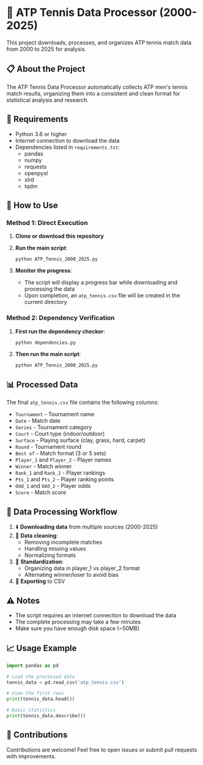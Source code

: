 # 🎾 ATP Tennis Data Processor (2000-2025)

This project downloads, processes, and organizes ATP tennis match data from 2000 to 2025 for analysis.

## 📋 About the Project

The ATP Tennis Data Processor automatically collects ATP men's tennis match results, organizing them into a consistent and clean format for statistical analysis and research.

## 🔧 Requirements

- Python 3.6 or higher
- Internet connection to download the data
- Dependencies listed in `requirements.txt`:
  - pandas
  - numpy
  - requests
  - openpyxl
  - xlrd
  - tqdm

## 🚀 How to Use

### Method 1: Direct Execution

1. **Clone or download this repository**

2. **Run the main script**:
   ```
   python ATP_Tennis_2000_2025.py
   ```

3. **Monitor the progress**:
   - The script will display a progress bar while downloading and processing the data
   - Upon completion, an `atp_tennis.csv` file will be created in the current directory

### Method 2: Dependency Verification

1. **First run the dependency checker**:
   ```
   python dependencies.py
   ```

2. **Then run the main script**:
   ```
   python ATP_Tennis_2000_2025.py
   ```

## 📊 Processed Data

The final `atp_tennis.csv` file contains the following columns:

- `Tournament` - Tournament name
- `Date` - Match date
- `Series` - Tournament category
- `Court` - Court type (indoor/outdoor)
- `Surface` - Playing surface (clay, grass, hard, carpet)
- `Round` - Tournament round
- `Best of` - Match format (3 or 5 sets)
- `Player_1` and `Player_2` - Player names
- `Winner` - Match winner
- `Rank_1` and `Rank_2` - Player rankings
- `Pts_1` and `Pts_2` - Player ranking points
- `Odd_1` and `Odd_2` - Player odds
- `Score` - Match score

## 🔄 Data Processing Workflow

1. ⬇️ **Downloading data** from multiple sources (2000-2025)
2. 🧹 **Data cleaning**:
   - Removing incomplete matches
   - Handling missing values
   - Normalizing formats
3. 🔄 **Standardization**:
   - Organizing data in player_1 vs player_2 format
   - Alternating winner/loser to avoid bias
4. 💾 **Exporting** to CSV

## ⚠️ Notes

- The script requires an internet connection to download the data
- The complete processing may take a few minutes
- Make sure you have enough disk space (~50MB)

## 📈 Usage Example

```python
import pandas as pd

# Load the processed data
tennis_data = pd.read_csv('atp_tennis.csv')

# View the first rows
print(tennis_data.head())

# Basic statistics
print(tennis_data.describe())
```

## 🤝 Contributions

Contributions are welcome! Feel free to open issues or submit pull requests with improvements.